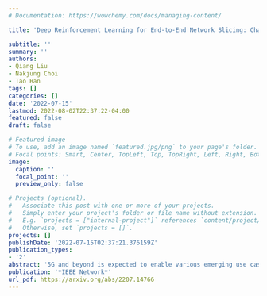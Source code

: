 ```yaml
---
# Documentation: https://wowchemy.com/docs/managing-content/

title: 'Deep Reinforcement Learning for End-to-End Network Slicing: Challenges and Solutions'

subtitle: ''
summary: ''
authors:
- Qiang Liu
- Nakjung Choi
- Tao Han
tags: []
categories: []
date: '2022-07-15'
lastmod: 2022-08-02T22:37:22-04:00
featured: false
draft: false

# Featured image
# To use, add an image named `featured.jpg/png` to your page's folder.
# Focal points: Smart, Center, TopLeft, Top, TopRight, Left, Right, BottomLeft, Bottom, BottomRight.
image:
  caption: ''
  focal_point: ''
  preview_only: false

# Projects (optional).
#   Associate this post with one or more of your projects.
#   Simply enter your project's folder or file name without extension.
#   E.g. `projects = ["internal-project"]` references `content/project/deep-learning/index.md`.
#   Otherwise, set `projects = []`.
projects: []
publishDate: '2022-07-15T02:37:21.376159Z'
publication_types:
- '2'
abstract: '5G and beyond is expected to enable various emerging use cases with diverse performance requirements from vertical industries. To serve these use cases cost-effectively, network slicing plays a key role in dynamically creating virtual end-to-end networks according to specific resource demands. A network slice may have hundreds of configurable parameters over multiple technical domains that define the performance of the network slice, which makes it impossible to use traditional model-based solutions to orchestrate resources for network slices. In this article, we discuss how to design and deploy deep reinforcement learning (DRL), a model-free approach, to address the network slicing problem. First, we analyze the network slicing problem and present a standard-compliant system architecture that enables DRL-based solutions in 5G and beyond networks. Second, we provide an in-depth analysis of the challenges in designing and deploying DRL in network slicing systems. Third, we explore multiple promising techniques, i.e., safety and distributed DRL, and imitation learning, for automating end-to-end network slicing.'
publication: '*IEEE Network*'
url_pdf: https://arxiv.org/abs/2207.14766
---
```

